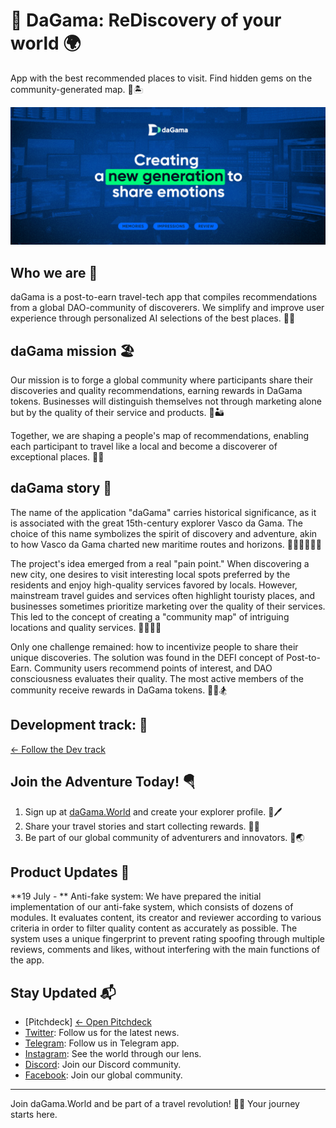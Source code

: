 # 🦋 DaGama: ReDiscovery of your world 🌍

App with the best recommended places to visit. Find hidden gems on the community-generated map. 🌊🏝

![daGama.World Adventure](https://github.com/daGama/.github/raw/main/images/banner.jpg)

## Who we are 🗼

daGama is a post-to-earn travel-tech app that compiles recommendations from a global DAO-community of discoverers. We simplify and improve user experience through personalized AI selections of the best places. 🎡🏰

## daGama mission 🏖

Our mission is to forge a global community where participants share their discoveries and quality recommendations, earning rewards in DaGama tokens. Businesses will distinguish themselves not through marketing alone but by the quality of their service and products. 🌋🏜

Together, we are shaping a people's map of recommendations, enabling each participant to travel like a local and become a discoverer of exceptional places. 🗽🎎

## daGama story 🥀

The name of the application "daGama" carries historical significance, as it is associated with the great 15th-century explorer Vasco da Gama. The choice of this name symbolizes the spirit of discovery and adventure, akin to how Vasco da Gama charted new maritime routes and horizons. 🧗🏻‍♂️🚣🏻‍♀️

The project's idea emerged from a real "pain point." When discovering a new city, one desires to visit interesting local spots preferred by the residents and enjoy high-quality services favored by locals. However, mainstream travel guides and services often highlight touristy places, and businesses sometimes prioritize marketing over the quality of their services. This led to the concept of creating a "community map" of intriguing locations and quality services. 🏄‍♂️🏄‍♀️

Only one challenge remained: how to incentivize people to share their unique discoveries. The solution was found in the DEFI concept of Post-to-Earn. Community users recommend points of interest, and DAO consciousness evaluates their quality. The most active members of the community receive rewards in DaGama tokens. 🧘‍♀️🏂

## Development track: 🍾
[← Follow the Dev track](dev_track.md)

## Join the Adventure Today! 🪂

1. Sign up at [daGama.World](https://dagama.world) and create your explorer profile. 🐚🖊️
2. Share your travel stories and start collecting rewards. 📖💎
3. Be part of our global community of adventurers and innovators. 🤝🌏

## Product Updates 🚀

**19 July - ** Anti-fake system: We have prepared the initial implementation of our anti-fake system, which consists of dozens of modules. It evaluates content, its creator and reviewer according to various criteria in order to filter quality content as accurately as possible. The system uses a unique fingerprint to prevent rating spoofing through multiple reviews, comments and likes, without interfering with the main functions of the app.


## Stay Updated 📬

- [Pitchdeck] [← Open Pitchdeck](dev_track.md)
- [Twitter](https://twitter.com/dagama_world): Follow us for the latest news. 
- [Telegram](https://t.me/da_ga_ma): Follow us in Telegram app. 
- [Instagram](https://instagram.com/dagamaWorld): See the world through our lens. 
- [Discord](https://discord.gg/dagama): Join our Discord community. 
- [Facebook](https://facebook.com/dagama.World): Join our global community. 

---

Join daGama.World and be part of a travel revolution! 🚀✨ Your journey starts here.
